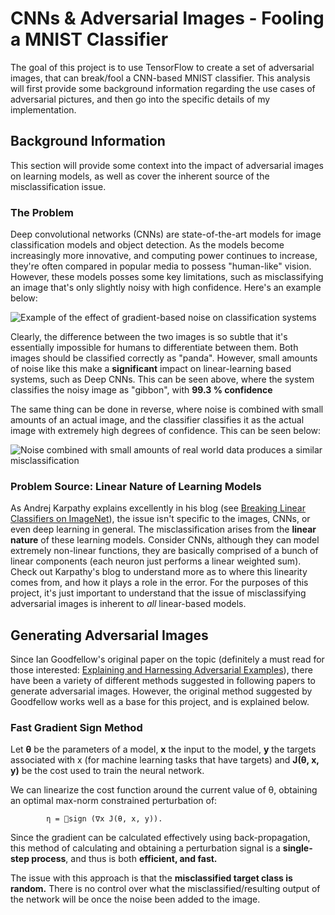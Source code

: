 # CNNs & Adversarial Images - Fooling a MNIST Classifier

The goal of this project is to use TensorFlow to create a set of adversarial images, that can break/fool a CNN-based MNIST classifier. This analysis will first provide some background information regarding the use cases of adversarial pictures, and then go into the specific details of my implementation.

## Background Information

This section will provide some context into the impact of adversarial images on learning models, as well as cover the inherent source of the misclassification issue.

### The Problem


Deep convolutional networks (CNNs) are state-of-the-art models for image classification models and object detection. As the models become increasingly more innovative, and computing power continues to increase, they're often compared in popular media to possess "human-like" vision. However, these models posses some key limitations, such as misclassifying an image that's only slightly noisy with high confidence. Here's an example below:

![Example of the effect of gradient-based noise on classification systems](http://karpathy.github.io/assets/break/breakconv.png)

Clearly, the difference between the two images is so subtle that it's essentially impossible for humans to differentiate between them. Both images should be classified correctly as "panda". However, small amounts of noise like this make a **significant** impact on linear-learning based systems, such as Deep CNNs. This can be seen above, where the system classifies the noisy image as "gibbon", with **99.3 % confidence**

The same thing can be done in reverse, where noise is combined with small amounts of an actual image, and the classifier classifies it as the actual image with extremely high degrees of confidence. This can be seen below:

![Noise combined with small amounts of real world data produces a similar misclassification](http://karpathy.github.io/assets/break/break1.jpeg)

### Problem Source: Linear Nature of Learning Models

As Andrej Karpathy explains excellently in his blog (see [Breaking Linear Classifiers on ImageNet](http://karpathy.github.io/2015/03/30/breaking-convnets/)), the issue isn't specific to the images, CNNs, or even deep learning in general. The misclassification arises from the **linear nature** of these learning models. Consider CNNs, although they can model extremely non-linear functions, they are basically comprised of a bunch of linear components (each neuron just performs a linear weighted sum). Check out Karpathy's blog to understand more as to where this linearity comes from, and how it plays a role in the error. For the purposes of this project, it's just important to understand that the issue of misclassifying adversarial images is inherent to *all* linear-based models.

## Generating Adversarial Images

Since Ian Goodfellow's original paper on the topic (definitely a must read for those interested: [Explaining and Harnessing Adversarial Examples](https://arxiv.org/pdf/1412.6572.pdf)), there have been a variety of different methods suggested in following papers to generate adversarial images. However, the original method suggested by Goodfellow works well as a base for this project, and is explained below.

### Fast Gradient Sign Method

Let **θ** be the parameters of a model, **x** the input to the model, **y** the targets associated with x (for machine learning tasks that have targets) and **J(θ, x, y)** be the cost used to train the neural network.

We can linearize the cost function around the current value of θ, obtaining an optimal max-norm constrained perturbation of:

			η = sign (∇x J(θ, x, y)).

Since the gradient can be calculated effectively using back-propagation, this method of calculating and obtaining a perturbation signal is a **single-step process**, and thus is both **efficient, and fast.**

The issue with this approach is that the **misclassified target class is random.** There is no control over what the misclassified/resulting output of the network will be once the noise been added to the image. 
